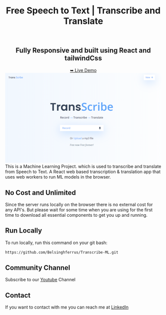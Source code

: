<div align="center">

# Free Speech to Text | Transcribe and Translate
<br />
<h2>Fully Responsive and built using React and tailwindCss</h2>
<a href="https://transcribe-ml-five.vercel.app">➥ Live Demo</a>
</div>

<a href="https://transcribe-ml-five.vercel.app">
<img src="./src/assets/screenshot.png" />
</a>
This is a Machine Learning Project. which is used to transcribe and translate from Speech to Text. A React web based transcription & translation app that uses web workers to run ML models in the browser.

## No Cost and Unlimited 
Since the server runs locally on the browser there is no external cost for any API's. But please wait for some time when you are using for the first time to download all essential components to get you up and running.

## Run Locally
To run locally, run this command on your git bash:

```bash
https://github.com/Belsinghferrus/Transcribe-ML.git
```

## Community Channel
Subscribe to our [Youtube](https://www.youtube.com/@Ferruz_) Channel

## Contact
If you want to contact with me you can reach me at [LinkedIn](https://www.linkedin.com/in/belsingh-ferrus-660839212/)

